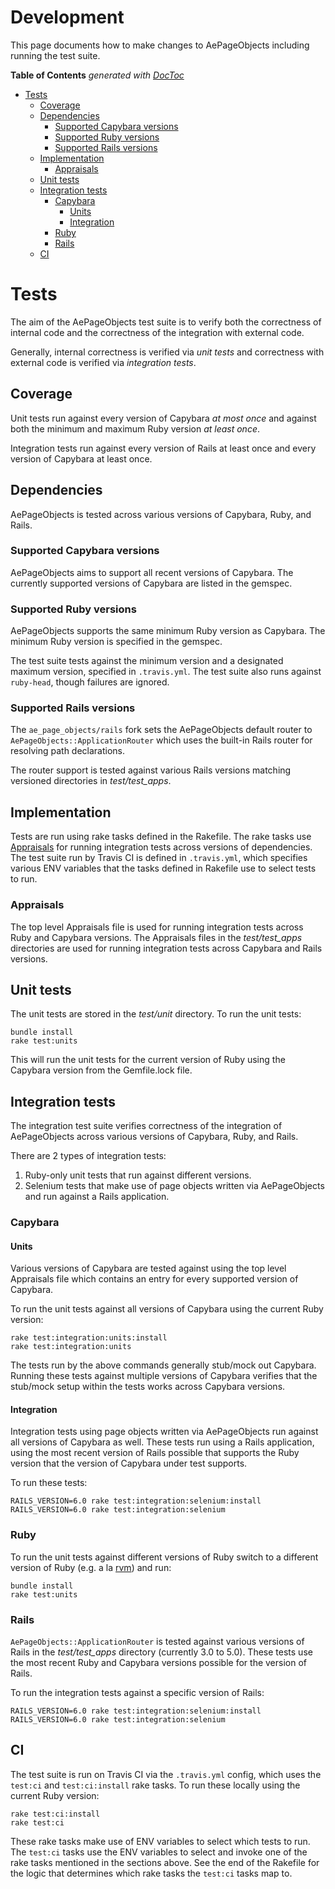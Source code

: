 # Development

This page documents how to make changes to AePageObjects including running the test suite.
 
<!-- START doctoc generated TOC please keep comment here to allow auto update -->
<!-- DON'T EDIT THIS SECTION, INSTEAD RE-RUN doctoc TO UPDATE -->
**Table of Contents**  *generated with [DocToc](https://github.com/thlorenz/doctoc)*

- [Tests](#tests)
  - [Coverage](#coverage)
  - [Dependencies](#dependencies)
    - [Supported Capybara versions](#supported-capybara-versions)
    - [Supported Ruby versions](#supported-ruby-versions)
    - [Supported Rails versions](#supported-rails-versions)
  - [Implementation](#implementation)
    - [Appraisals](#appraisals)
  - [Unit tests](#unit-tests)
  - [Integration tests](#integration-tests)
    - [Capybara](#capybara)
      - [Units](#units)
      - [Integration](#integration)
    - [Ruby](#ruby)
    - [Rails](#rails)
  - [CI](#ci)

<!-- END doctoc generated TOC please keep comment here to allow auto update -->

# Tests

The aim of the AePageObjects test suite is to verify both the correctness of internal code and the correctness of
the integration with external code.

Generally, internal correctness is verified via _unit tests_ and correctness with external code is verified via _integration tests_.

## Coverage

Unit tests run against every version of Capybara _at most once_ and against both the minimum and maximum Ruby version _at least once_.

Integration tests run against every version of Rails at least once and every version of Capybara at least once. 

## Dependencies

AePageObjects is tested across various versions of Capybara, Ruby, and Rails. 

### Supported Capybara versions

AePageObjects aims to support all recent versions of Capybara. The currently supported versions of Capybara are listed
in the gemspec.
 
### Supported Ruby versions

AePageObjects supports the same minimum Ruby version as Capybara. The minimum Ruby version
is specified in the gemspec.

The test suite tests against the minimum version and a designated maximum version, specified in `.travis.yml`. The test
suite also runs against `ruby-head`, though failures are ignored.

### Supported Rails versions

The `ae_page_objects/rails` fork sets the AePageObjects default router to `AePageObjects::ApplicationRouter` which uses
the built-in Rails router for resolving path declarations.

The router support is tested against various Rails versions matching versioned directories in _test/test_apps_.


## Implementation
 
Tests are run using rake tasks defined in the Rakefile. The rake tasks use [Appraisals](https://github.com/thoughtbot/appraisal)
for running integration tests across versions of dependencies. The test suite run by Travis CI is defined in `.travis.yml`,
which specifies various ENV variables that the tasks defined in Rakefile use to select tests to run.

### Appraisals

The top level Appraisals file is used for running integration tests across Ruby and Capybara versions. The Appraisals
files in the _test/test_apps_ directories are used for running integration tests across Capybara and Rails versions.


## Unit tests

The unit tests are stored in the _test/unit_ directory. To run the unit tests:
 
```
bundle install
rake test:units
```

This will run the unit tests for the current version of Ruby using the Capybara version from the Gemfile.lock file. 

## Integration tests

The integration test suite verifies correctness of the integration of AePageObjects across various versions of Capybara, Ruby, and Rails.

There are 2 types of integration tests:

1. Ruby-only unit tests that run against different versions.
2. Selenium tests that make use of page objects written via AePageObjects and run against a Rails application.
 
### Capybara

#### Units

Various versions of Capybara are tested against using the top level Appraisals file which contains an entry for every supported
version of Capybara.

To run the unit tests against all versions of Capybara using the current Ruby version:

```
rake test:integration:units:install
rake test:integration:units
```

The tests run by the above commands generally stub/mock out Capybara. Running these tests against multiple versions of Capybara verifies 
that the stub/mock setup within the tests works across Capybara versions.

#### Integration

Integration tests using page objects written via AePageObjects run against all versions of Capybara as well. These tests run using a Rails
application, using the most recent version of Rails possible that supports the Ruby version that the version of Capybara under test supports.

To run these tests:

```
RAILS_VERSION=6.0 rake test:integration:selenium:install
RAILS_VERSION=6.0 rake test:integration:selenium
```


### Ruby

To run the unit tests against different versions of Ruby switch to a different version of Ruby (e.g. a la [rvm](https://rvm.io/))
and run:

```
bundle install
rake test:units
```

### Rails

`AePageObjects::ApplicationRouter` is tested against various versions of Rails in the _test/test_apps_ directory (currently 3.0 to 5.0).
These tests use the most recent Ruby and Capybara versions possible for the version of Rails.
 
To run the integration tests against a specific version of Rails: 

```
RAILS_VERSION=6.0 rake test:integration:selenium:install
RAILS_VERSION=6.0 rake test:integration:selenium
```

## CI

The test suite is run on Travis CI via the `.travis.yml` config, which uses the `test:ci` and `test:ci:install` rake tasks. To run these
locally using the current Ruby version:

```
rake test:ci:install
rake test:ci
```

These rake tasks make use of ENV variables to select which tests to run. The `test:ci` tasks use the ENV variables to select and invoke one of
the rake tasks mentioned in the sections above. See the end of the Rakefile for the logic that determines which rake tasks the `test:ci` tasks map to.
